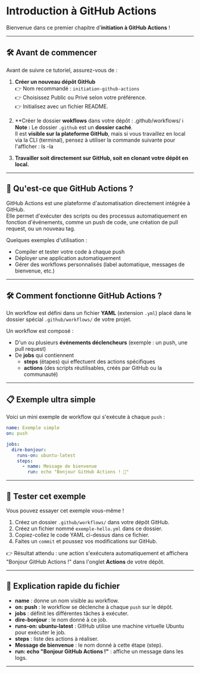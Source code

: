 # Introduction à GitHub Actions

Bienvenue dans ce premier chapitre d'**initiation à GitHub Actions** !

---

## 🛠️ Avant de commencer

Avant de suivre ce tutoriel, assurez-vous de :

1. **Créer un nouveau dépôt GitHub**  
   👉 Nom recommandé : `initiation-github-actions`  
   👉 Choisissez Public ou Privé selon votre préférence.  
   👉 Initialisez avec un fichier README.

2. **Créer le dossier **wokflows** dans votre dépôt : .github/workflows/ 
ℹ️ **Note :** Le dossier `.github` est un **dossier caché**.  
Il est **visible sur la plateforme GitHub**, mais si vous travaillez en local via la CLI (terminal), pensez à utiliser la commande suivante pour l'afficher : ls -la

3. **Travailler soit directement sur GitHub, soit en clonant votre dépôt en local.**

---

## 🤔 Qu'est-ce que GitHub Actions ?

GitHub Actions est une plateforme d'automatisation directement intégrée à GitHub.  
Elle permet d'exécuter des scripts ou des processus automatiquement en fonction d'événements, comme un push de code, une création de pull request, ou un nouveau tag.

Quelques exemples d'utilisation :
- Compiler et tester votre code à chaque push
- Déployer une application automatiquement
- Gérer des workflows personnalisés (label automatique, messages de bienvenue, etc.)

---

## 🛠️ Comment fonctionne GitHub Actions ?

Un workflow est défini dans un fichier **YAML** (extension `.yml`) placé dans le dossier spécial `.github/workflows/` de votre projet.

Un workflow est composé :
- D'un ou plusieurs **événements déclencheurs** (exemple : un push, une pull request)
- De **jobs** qui contiennent
  - **steps** (étapes) qui effectuent des actions spécifiques
  - **actions** (des scripts réutilisables, créés par GitHub ou la communauté)

---

## 📋 Exemple ultra simple

Voici un mini exemple de workflow qui s'exécute à chaque `push` :

```yaml
name: Exemple simple
on: push

jobs:
  dire-bonjour:
    runs-on: ubuntu-latest
    steps:
      - name: Message de bienvenue
        run: echo "Bonjour GitHub Actions ! 🚀"
```

---

## 🚀 Tester cet exemple

Vous pouvez essayer cet exemple vous-même !

1. Créez un dossier `.github/workflows/` dans votre dépôt GitHub.
2. Créez un fichier nommé `exemple-hello.yml` dans ce dossier.
3. Copiez-collez le code YAML ci-dessus dans ce fichier.
4. Faites un `commit` et poussez vos modifications sur GitHub.

👉 Résultat attendu : une action s'exécutera automatiquement et affichera "Bonjour GitHub Actions !" dans l'onglet **Actions** de votre dépôt.

---

## 🔎 Explication rapide du fichier

- **name** : donne un nom visible au workflow.
- **on: push** : le workflow se déclenche à chaque `push` sur le dépôt.
- **jobs** : définit les différentes tâches à exécuter.
- **dire-bonjour** : le nom donné à ce job.
- **runs-on: ubuntu-latest** : GitHub utilise une machine virtuelle Ubuntu pour exécuter le job.
- **steps** : liste des actions à réaliser.
- **Message de bienvenue** : le nom donné à cette étape (step).
- **run: echo "Bonjour GitHub Actions !"** : affiche un message dans les logs.

---
